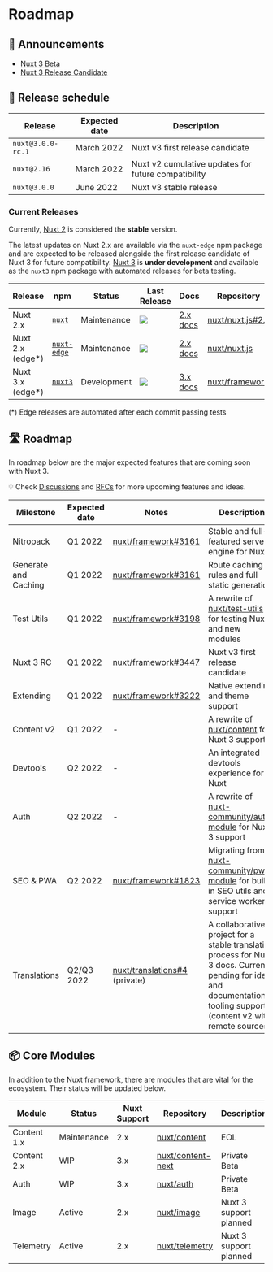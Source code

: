 # Roadmap

## 📢 Announcements

- [Nuxt 3 Beta](https://nuxtjs.org/announcements/nuxt3-beta/)
- [Nuxt 3 Release Candidate](https://github.com/nuxt/framework/discussions/3447)

## 📅 Release schedule

Release             | Expected date | Description
--------------------|---------------|---------------------------------------------------
`nuxt@3.0.0-rc.1`   | March 2022    | Nuxt v3 first release candidate
`nuxt@2.16`         | March 2022    | Nuxt v2 cumulative updates for future compatibility
`nuxt@3.0.0`        | June  2022    | Nuxt v3 stable release

### Current Releases

Currently, [Nuxt 2](https://github.com/nuxt/nuxt.js) is considered the **stable** version.

The latest updates on Nuxt 2.x are available via the `nuxt-edge` npm package and are expected to be released alongside the first release candidate of Nuxt 3 for future compatibility. [Nuxt 3](https://v3.nuxtjs.org) is **under development** and available as the `nuxt3` npm package with automated releases for beta testing.

Release  | npm | Status      | Last Release | Docs |  Repository
---------|----|---------|--------------|------|-----------------
Nuxt 2.x | [`nuxt`](https://npmjs.com/package/nuxt)  | Maintenance | <a href="https://npmjs.com/package/nuxt"><img src="https://flat.badgen.net/npm/v/nuxt"></a>   | [2.x docs](https://nuxtjs.org/docs) | [nuxt/nuxt.js#2.x](https://github.com/nuxt/nuxt.js/tree/2.x)
Nuxt 2.x (edge*) | [`nuxt-edge`](https://npmjs.com/package/nuxt) | Maintenance | <a href="https://npmjs.com/package/nuxt-edge"><img src="https://flat.badgen.net/npm/v/nuxt-edge"></a>      | [2.x docs](https://nuxtjs.org/docs) | [nuxt/nuxt.js](https://github.com/nuxt/nuxt.js)
Nuxt 3.x (edge*) | [`nuxt3`](https://npmjs.com/package/nuxt3) | Development        | <a href="https://npmjs.com/package/nuxt3"><img src="https://flat.badgen.net/npm/v/nuxt3"></a>       | [3.x docs](https://v3.nuxtjs.org/) | [nuxt/framework](https://github.com/nuxt/framework)

(*) Edge releases are automated after each commit passing tests

## 🛣️ Roadmap

In roadmap below are the major expected features that are coming soon with Nuxt 3.

💡 Check [Discussions](https://github.com/nuxt/framework/discussions) and [RFCs](https://github.com/nuxt/framework/discussions/categories/rfcs) for more upcoming features and ideas.

Milestone          | Expected date | Notes  | Description
--------------|---------------|--------|-----------------------
Nitropack  | Q1 2022 | [nuxt/framework#3161](https://github.com/nuxt/framework/issues/3161) | Stable and full-featured server engine for Nuxt 3
Generate and Caching | Q1 2022 | [nuxt/framework#3161](https://github.com/nuxt/framework/issues/3161) | Route caching rules and full static generation
Test Utils   | Q1 2022 | [nuxt/framework#3198](https://github.com/nuxt/framework/issues/3198) | A rewrite of [nuxt/test-utils](https://github.com/nuxt/test-utils) for testing Nuxt 3 and new modules
Nuxt 3 RC | Q1 2022 | [nuxt/framework#3447](https://github.com/nuxt/framework/discussions/3447) | Nuxt v3 first release candidate
Extending | Q1 2022 | [nuxt/framework#3222](https://github.com/nuxt/framework/issues/3222) | Native extending and theme support
Content v2 | Q1 2022     | -      | A rewrite of [nuxt/content](https://github.com/nuxt/content) for Nuxt 3 support
Devtools | Q2 2022       | -      | An integrated devtools experience for Nuxt
Auth     | Q2 2022       | -      | A rewrite of [nuxt-community/auth-module](https://github.com/nuxt-community/auth-module) for Nuxt 3 support
SEO & PWA     | Q2 2022       | [nuxt/framework#1823](https://github.com/nuxt/framework/discussions/1823) | Migrating from [nuxt-community/pwa-module](https://github.com/nuxt-community/auth-module) for built-in SEO utils and service worker support
Translations | Q2/Q3 2022 | [nuxt/translations#4](https://github.com/nuxt/translations/discussions/4) (private) | A collaborative project for a stable translation process for Nuxt 3 docs. Currently pending for ideas and documentation tooling support (content v2 with remote sources).

## 📦 Core Modules

In addition to the Nuxt framework, there are modules that are vital for the ecosystem. Their status will be updated below.

Module         | Status              | Nuxt Support | Repository | Description
---------------|---------------------|--------------|------------|-------------------
Content 1.x    | Maintenance         | 2.x          | [nuxt/content](https://github.com/nuxt/content) | EOL
Content 2.x    | WIP                 | 3.x          | [nuxt/content-next](https://github.com/nuxt/content-next) | Private Beta
Auth           | WIP                 | 3.x          | [nuxt/auth](https://github.com/nuxt/auth) | Private Beta
Image          | Active              | 2.x          | [nuxt/image](https://github.com/nuxt/image) | Nuxt 3 support planned
Telemetry      | Active              | 2.x          | [nuxt/telemetry](https://github.com/nuxt/telemetry/) | Nuxt 3 support planned
